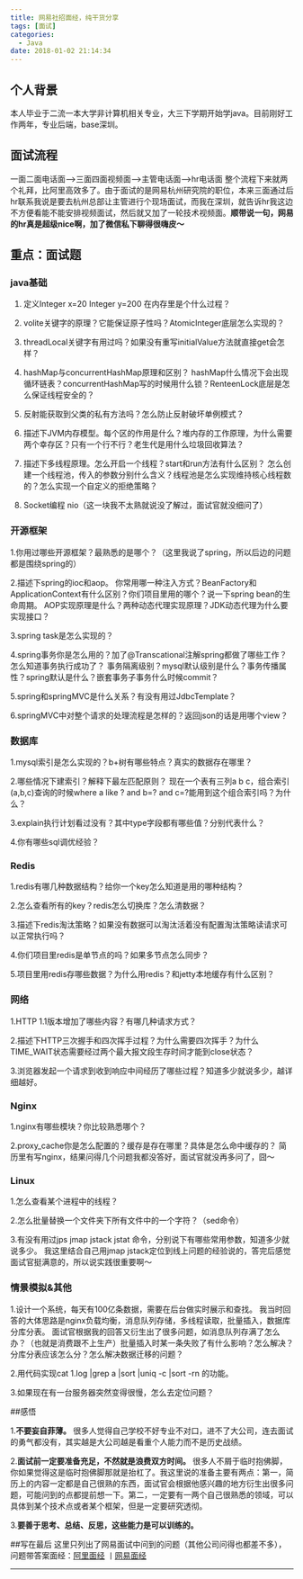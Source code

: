 ```yaml
---
title: 网易社招面经，纯干货分享
tags: [面试]
categories:
  - Java
date: 2018-01-02 21:14:34
---
```


## 个人背景

本人毕业于二流一本大学非计算机相关专业，大三下学期开始学java。目前刚好工作两年，专业后端，base深圳。

## 面试流程

一面二面电话面-->三面四面视频面-->主管电话面-->hr电话面
整个流程下来就两个礼拜，比阿里高效多了。由于面试的是网易杭州研究院的职位，本来三面通过后hr联系我说是要去杭州总部让主管进行个现场面试，而我在深圳，就告诉hr我这边不方便看能不能安排视频面试，然后就又加了一轮技术视频面。**顺带说一句，网易的hr真是超级nice啊，加了微信私下聊得很嗨皮～**

## 重点：面试题

### java基础

<!-- more -->

1. 定义Integer x=20 Integer y=200 在内存里是个什么过程？

2. volite关键字的原理？它能保证原子性吗？AtomicInteger底层怎么实现的？

3. threadLocal关键字有用过吗？如果没有重写initialValue方法就直接get会怎样？

4. hashMap与concurrentHashMap原理和区别？
   hashMap什么情况下会出现循环链表？concurrentHashMap写的时候用什么锁？RenteenLock底层是怎么保证线程安全的？

5. 反射能获取到父类的私有方法吗？怎么防止反射破坏单例模式？

6. 描述下JVM内存模型。每个区的作用是什么？堆内存的工作原理，为什么需要两个幸存区？只有一个行不行？老生代是用什么垃圾回收算法？

7. 描述下多线程原理。怎么开启一个线程？start和run方法有什么区别？
   怎么创建一个线程池，传入的参数分别什么含义？线程池是怎么实现维持核心线程数的？怎么实现一个自定义的拒绝策略？

8. Socket编程 nio（这一块我不太熟就说没了解过，面试官就没细问了）

### 开源框架

1.你用过哪些开源框架？最熟悉的是哪个？（这里我说了spring，所以后边的问题都是围绕spring的）

2.描述下spring的ioc和aop。
  你常用哪一种注入方式？BeanFactory和ApplicationContext有什么区别？你们项目里用的哪个？说一下spring bean的生命周期。
  AOP实现原理是什么？两种动态代理实现原理？JDK动态代理为什么要实现接口？

3.spring task是怎么实现的？

4.spring事务你是怎么用的？加了@Transcational注解spring都做了哪些工作？怎么知道事务执行成功了？
  事务隔离级别？mysql默认级别是什么？事务传播属性？spring默认是什么？嵌套事务子事务什么时候commit？

5.spring和springMVC是什么关系？有没有用过JdbcTemplate？

6.springMVC中对整个请求的处理流程是怎样的？返回json的话是用哪个view？

### 数据库

1.mysql索引是怎么实现的？b+树有哪些特点？真实的数据存在哪里？

2.哪些情况下建索引？解释下最左匹配原则？
  现在一个表有三列a b c，组合索引(a,b,c)查询的时候where a like ? and b=? and c=?能用到这个组合索引吗？为什么？

3.explain执行计划看过没有？其中type字段都有哪些值？分别代表什么？

4.你有哪些sql调优经验？

### Redis

1.redis有哪几种数据结构？给你一个key怎么知道是用的哪种结构？

2.怎么查看所有的key？redis怎么切换库？怎么清数据？

3.描述下redis淘汰策略？如果没有数据可以淘汰活着没有配置淘汰策略读请求可以正常执行吗？

4.你们项目里redis是单节点的吗？如果多节点怎么同步？

5.项目里用redis存哪些数据？为什么用redis？和jetty本地缓存有什么区别？

### 网络

1.HTTP 1.1版本增加了哪些内容？有哪几种请求方式？

2.描述下HTTP三次握手和四次挥手过程？为什么需要四次挥手？为什么TIME_WAIT状态需要经过两个最大报文段生存时间才能到close状态？

3.浏览器发起一个请求到收到响应中间经历了哪些过程？知道多少就说多少，越详细越好。

### Nginx

1.nginx有哪些模块？你比较熟悉哪个？

2.proxy_cache你是怎么配置的？缓存是存在哪里？具体是怎么命中缓存的？
  简历里有写nginx，结果问得几个问题我都没答好，面试官就没再多问了，囧～

### Linux

1.怎么查看某个进程中的线程？

2.怎么批量替换一个文件夹下所有文件中的一个字符？（sed命令）

3.有没有用过jps jmap jstack jstat 命令，分别说下有哪些常用参数，知道多少就说多少。
  我这里结合自己用jmap jstack定位到线上问题的经验说的，答完后感觉面试官挺满意的，所以说实践很重要啊～

### 情景模拟&其他

1.设计一个系统，每天有100亿条数据，需要在后台做实时展示和查找。
  我当时回答的大体思路是nginx负载均衡，消息队列存储，多线程读取，批量插入，数据库分库分表。
  面试官根据我的回答又衍生出了很多问题，如消息队列存满了怎么办？（也就是消费跟不上生产）批量插入时某一条失败了有什么影响？怎么解决？分库分表应该怎么分？怎么解决数据迁移的问题？

2.用代码实现cat 1.log |grep a |sort |uniq -c |sort -rn 的功能。

3.如果现在有一台服务器突然变得很慢，怎么去定位问题？

##感悟

1.**不要妄自菲薄。**
很多人觉得自己学校不好专业不对口，进不了大公司，连去面试的勇气都没有，其实越是大公司越是看重个人能力而不是历史战绩。

2.**面试前一定要准备充足，不然就是浪费双方时间。**
很多人不屑于临时抱佛脚，你如果觉得这是临时抱佛脚那就是抬杠了。我这里说的准备主要有两点：第一，简历上的内容一定都是自己很熟的东西，面试官会根据他感兴趣的地方衍生出很多问题，可能问到的点都提前想一下。第二，一定要有一两个自己很熟悉的领域，可以具体到某个技术点或者某个框架，但是一定要研究透彻。

3.**要善于思考、总结、反思，这些能力是可以训练的。**

##写在最后
这里只列出了网易面试中问到的问题（其他公司问得也都差不多），问题带答案面经：[阿里面经](/uploads/file/ali.pdf) 丨[网易面经](/uploads/file/netease.pdf)

<hr />
